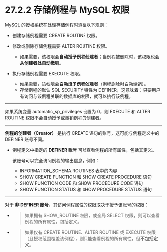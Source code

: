 # **27.2.2 存储例程与 MySQL 权限**





MySQL 的授权系统在处理存储例程时遵循以下规则：



- 创建存储例程需要 CREATE ROUTINE 权限。

- 修改或删除存储例程需要 ALTER ROUTINE 权限。

  

  - 如果需要，该权限会**自动授予例程创建者**；当例程被删除时，该权限也会**从创建者处自动撤销**。

  

- 执行存储例程需要 EXECUTE 权限。

  

  - 如果需要，该权限会**自动授予例程创建者**（例程删除时自动撤销）。
  - 存储例程的默认 SQL SECURITY 特性为 DEFINER，这意味着：只要用户有访问与该例程关联的数据库的权限，就可以执行该例程。

  





------



如果系统变量 automatic_sp_privileges 设置为 0，则 EXECUTE 和 ALTER ROUTINE 权限不会自动授予或撤销例程的创建者。



------



**例程的创建者（Creator）** 是执行 CREATE 语句的账号，这可能与例程定义中的 DEFINER 账号不同。



- 例程定义中指定的 **DEFINER 账号** 可以查看例程的所有属性，包括其定义。

  该账号可以完全访问例程的输出信息，例如：

  

  - INFORMATION_SCHEMA.ROUTINES 表中的内容
  - SHOW CREATE FUNCTION 和 SHOW CREATE PROCEDURE 语句
  - SHOW FUNCTION CODE 和 SHOW PROCEDURE CODE 语句
  - SHOW FUNCTION STATUS 和 SHOW PROCEDURE STATUS 语句

  





------



对于 **非 DEFINER 账号**，其访问例程属性的权限取决于授予该账号的权限：





- > 如果拥有 SHOW_ROUTINE 权限，或全局 SELECT 权限，则可以查看例程的所有属性，包括定义。

- > 如果仅有 CREATE ROUTINE、ALTER ROUTINE 或 EXECUTE 权限（且授权范围覆盖该例程），则只能查看例程的所有属性，但**不包括定义**。





